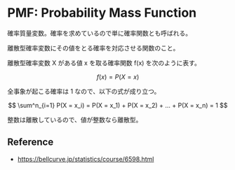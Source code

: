 # PMF: Probability Mass Function

確率質量変数。確率を求めているので単に確率関数とも呼ばれる。

離散型確率変数にその値をとる確率を対応させる関数のこと。

離散型確率変数 X がある値 x を取る確率関数 f(x) を次のように表す。

$$
f(x) = P(X = x)
$$

全事象が起こる確率は 1 なので、以下の式が成り立つ。

$$
\sum^n_{i=1} P(X = x_i) = P(X = x_1) + P(X = x_2) + ... + P(X = x_n) = 1
$$

整数は離散しているので、値が整数なら離散型。

## Reference

- https://bellcurve.jp/statistics/course/6598.html
